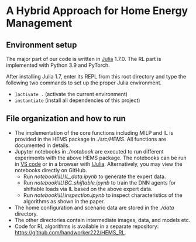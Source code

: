 # A Hybrid Approach for Home Energy Management

## Environment setup

The major part of our code is written in [Julia](https://julialang.org/) 1.7.0. The RL part is implemented with Python 3.9 and PyTorch.

After installing Julia 1.7, enter its REPL from this root directory and
type the following two commands to set up the proper Julia environment.

- `]activate .` (activate the current environment)
- `instantiate` (install all dependencies of this project)


## File organization and how to run

- The implementation of the core functions including MILP and IL is provided in the HEMS package in *./src/HEMS*. All functions are documented in details.
- Jupyter notebooks in *./notebook* are executed to run different experiments with the above HEMS package. The notebooks can be run in [VS code](https://code.visualstudio.com/docs/datascience/jupyter-notebooks) or in a browser with [IJulia](https://github.com/JuliaLang/IJulia.jl). Alternatively, you may view the notebooks directly on GitHub.
  - Run *notebook\IL\IL_data.ipynb* to generate the expert data.
  - Run *notebook\IL\BC_shiftable.ipynb* to train the DNN agents for shiftable loads via IL based on the above expert data.
  - Run *notebook\IL\inspection.ipynb* to inspect characteristics of the algorithms as shown in the paper.
- The home configuration and scenario data are stored in the *./data* directory.
- The other directories contain intermediate images, data, and models etc.
- Code for RL algorithms is available in a separate repository: <https://github.com/handworker222/HEMS_RL>.

